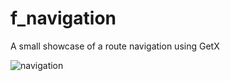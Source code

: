 # f_navigation

A small showcase of a route navigation using GetX


![navigation](https://github.com/augustosalazar/f_navigation/assets/4458129/379f4ca2-0ad2-4ba6-bf05-262989247233)
